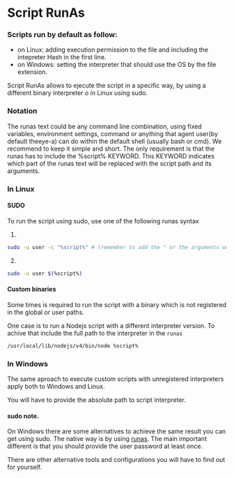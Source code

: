 
# Script RunAs

### Scripts run by default as follow:
* on Linux: adding execution permission to the file and including the intepreter Hash in the first line.
* on Windows: setting the interpreter that should use the OS by the file extension.


Script RunAs allows to ejecute the script in a specific way, by using a different binary interpreter o in Linux using sudo.

### Notation

The runas text could be any command line combination, using fixed variables, environment settings, 
command or anything that agent user(by default theeye-a) can do within the default shell (usually bash or cmd).
We recommend to keep it simple and short. The only requirement is that the runas has to include the %script% KEYWORD.
This KEYWORD indicates which part of the runas text will be replaced with the script path and its arguments.

### In Linux

#### SUDO

To run the script using sudo, use one of the following runas syntax

1.
```bash
sudo -u user -c "%script%" # (remember to add the " or the arguments won't be visible by the script)
```

2.
```bash
sudo -u user $(%script%)
```

#### Custom binaries

Some times is required to run the script with a binary which is not registered in the global or user paths.

One case is to run a Nodejs script with a different interpreter version.
To achive that include the full path to the interpreter in the `runas`


```bash
/usr/local/lib/nodejs/v4/bin/node %script%
```

### In Windows

The same aproach to execute custom scripts with unregistered interpreters apply both to Windows and Linux.

You will have to provide the absolute path to script interpreter.

#### sudo note.

On Windows there are some alternatives to achieve the same result you can get using sudo.
The native way is by using [runas](https://technet.microsoft.com/en-us/library/cc771525(v=ws.10).aspx).
The main important different is that you should provide the user password at least once.

There are other alternative tools and configurations you will have to find out for yourself.
